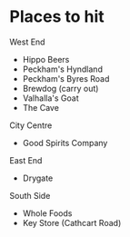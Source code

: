 Places to hit
=============

West End

* Hippo Beers
* Peckham's Hyndland
* Peckham's Byres Road
* Brewdog (carry out)
* Valhalla's Goat
* The Cave

City Centre

* Good Spirits Company

East End

* Drygate

South Side

* Whole Foods
* Key Store (Cathcart Road)
